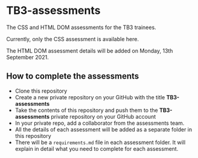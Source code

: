 # TB3-assessments
The CSS and HTML DOM assessments for the TB3 trainees.

Currently, only the CSS assessment is available here.

The HTML DOM assessment details will be added on Monday, 13th September 2021.

## How to complete the assessments
- Clone this repository
- Create a new private repository on your GitHub with the title **TB3-assessments**
- Take the contents of this repository and push them to the **TB3-assessments** private repository on your GitHub account
- In your private repo, add a collaborator from the assessments team.
- All the details of each assessment will be added as a separate folder in this repository
- There will be a `requirements.md` file in each assessment folder. It will explain in detail what you need to complete for each assessment.
